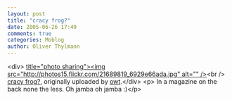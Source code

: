 ```yaml
---
layout: post
title: "cracy frog?"
date: 2005-06-26 17:49
comments: true
categories: Moblog
author: Oliver Thylmann
---
```



&lt;div&gt;	[ title=&quot;photo sharing&quot;&gt;&lt;img src=&quot;http://photos15.flickr.com/21689819_6929e66ada.jpg&quot; alt=&quot;&quot; /&gt;](http://www.flickr.com/photos/oliver/21689819/)&lt;br /&gt;	[cracy frog?](http://www.flickr.com/photos/oliver/21689819/), originally uploaded by [owt](http://www.flickr.com/people/oliver/).&lt;/div&gt;				&lt;p&gt;	In a magazine on the back none the less. Oh jamba oh jamba :)&lt;/p&gt;


